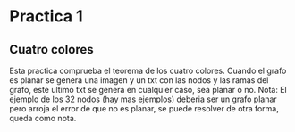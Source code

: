 # Practica 1
## Cuatro colores

Esta practica comprueba el teorema de los cuatro colores.
Cuando el grafo es planar se genera una imagen y un txt con las nodos y las ramas del grafo, este ultimo txt se genera en cualquier caso, sea planar o no.
Nota: El ejemplo de los 32 nodos (hay mas ejemplos) deberia ser un grafo planar pero arroja el error de que no es planar, se puede resolver de otra forma, queda como nota.